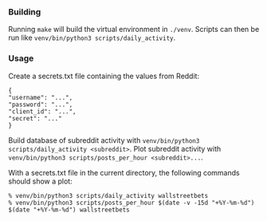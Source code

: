 
### Building

Running `make` will build the virtual environment in `./venv`. Scripts can
then be run like `venv/bin/python3 scripts/daily_activity`.

### Usage

Create a secrets.txt file containing the values from Reddit:
```
{
"username": "...",
"password": "...",
"client_id": "...",
"secret": "..."
}
```

Build database of subreddit activity with `venv/bin/python3 scripts/daily_activity <subreddit>`.
Plot subreddit activity with `venv/bin/python3 scripts/posts_per_hour <subreddit>...`.

With a secrets.txt file in the current directory, the following commands should show a plot:
```
% venv/bin/python3 scripts/daily_activity wallstreetbets
% venv/bin/python3 scripts/posts_per_hour $(date -v -15d "+%Y-%m-%d") $(date "+%Y-%m-%d") wallstreetbets
```
